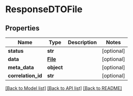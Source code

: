# ResponseDTOFile

## Properties
Name | Type | Description | Notes
------------ | ------------- | ------------- | -------------
**status** | **str** |  | [optional] 
**data** | [**File**](File.md) |  | [optional] 
**meta_data** | **object** |  | [optional] 
**correlation_id** | **str** |  | [optional] 

[[Back to Model list]](../README.md#documentation-for-models) [[Back to API list]](../README.md#documentation-for-api-endpoints) [[Back to README]](../README.md)


